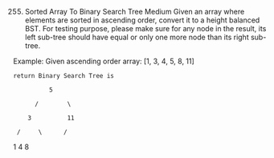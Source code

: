 255. Sorted Array To Binary Search Tree
Medium
Given an array where elements are sorted in ascending order, convert it to a height balanced BST.
For testing purpose, please make sure for any node in the result, its left sub-tree should have equal or only one more node than its right sub-tree.

Example:
    Given ascending order array: [1, 3, 4, 5, 8, 11]

    return Binary Search Tree is

              5

          /        \

        3          11

     /     \      /     

   1       4    8   
